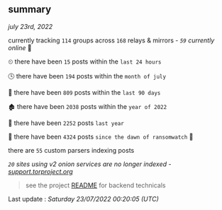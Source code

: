 
## summary
_july 23rd, 2022_

currently tracking `114` groups across `168` relays & mirrors - _`59` currently online_ 📡

⏲ there have been `15` posts within the `last 24 hours`

🕓 there have been `194` posts within the `month of july`

📅 there have been `809` posts within the `last 90 days`

🏚 there have been `2038` posts within the `year of 2022`

🚀 there have been `2252` posts `last year`

🦕 there have been `4324` posts `since the dawn of ransomwatch` 🐣

there are `55` custom parsers indexing posts

_`20` sites using v2 onion services are no longer indexed - [support.torproject.org](https://support.torproject.org/onionservices/v2-deprecation/)_

> see the project [README](https://github.com/jmousqueton/ransomwatch#readme) for backend technicals



Last update : _Saturday 23/07/2022 00:20:05 (UTC)_


